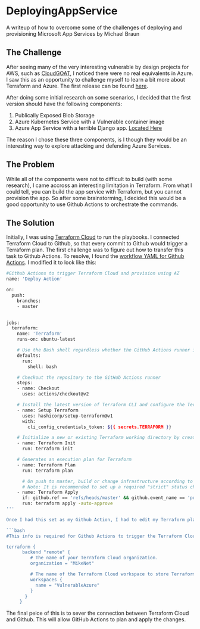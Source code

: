 # DeployingAppService
A writeup of how to overcome some of the challenges of deploying and provisioning Microsoft App Services
by Michael Braun

## The Challenge
After seeing many of the very interesting vulnerable by design projects for AWS, such as [CloudGOAT](https://github.com/RhinoSecurityLabs/cloudgoat), I noticed there were no real equivalents in Azure. I saw this as an opportunity to challenge myself to learn a bit more about Terraform and Azure. The first release can be found [here](https://github.com/metalstormbass/VulnerableAzure).

After doing some initial research on some scenarios, I decided that the first version should have the following components:
<br>
1. Publically Exposed Blob Storage <br>
2. Azure Kubernetes Service with a Vulnerable container image <br>
3. Azure App Service with a terrible Django app. [Located Here](https://github.com/metalstormbass/VulnerableWebApp) <br>

The reason I chose these three components, is I though they would be an interesting way to explore attacking and defending Azure Services. 

## The Problem
While all of the components were not to difficult to build (with some research), I came accross an interesting limitation in Terraform. From what I could tell, you can build the app service with Terraform, but you cannot provision the app. So after some brainstorming, I decided this would be a good opportunity to use Github Actions to orchestrate the commands.

## The Solution
Initially, I was using [Terraform Cloud](https://terraform.io) to run the playbooks. I connected Terraform Cloud to Github, so that every commit to Github would trigger a Terraform plan. The first challenge was to figure out how to transfer this task to Github Actions. To resolve, I found the [workflow YAML for Github Actions](https://www.terraform.io/docs/github-actions/setup-terraform.html). I modified it to look like this: 

```bash
#Github Actions to trigger Terraform Cloud and provision using AZ
name: 'Deploy Action'

on:
  push:
    branches:
    - master
  

jobs:
  terraform:
    name: 'Terraform'
    runs-on: ubuntu-latest

    # Use the Bash shell regardless whether the GitHub Actions runner is ubuntu-latest, macos-latest, or windows-latest
    defaults:
      run:
        shell: bash

    # Checkout the repository to the GitHub Actions runner
    steps:
    - name: Checkout
      uses: actions/checkout@v2

    # Install the latest version of Terraform CLI and configure the Terraform CLI configuration file with a Terraform Cloud user API token
    - name: Setup Terraform
      uses: hashicorp/setup-terraform@v1
      with:
        cli_config_credentials_token: ${{ secrets.TERRAFORM }}

    # Initialize a new or existing Terraform working directory by creating initial files, loading any remote state, downloading modules, etc.
    - name: Terraform Init
      run: terraform init

    # Generates an execution plan for Terraform
    - name: Terraform Plan
      run: terraform plan

      # On push to master, build or change infrastructure according to Terraform configuration files
      # Note: It is recommended to set up a required "strict" status check in your repository for "Terraform Cloud". See the documentation on "strict" required status checks for more information: https://help.github.com/en/github/administering-a-repository/types-of-required-status-checks
    - name: Terraform Apply
      if: github.ref == 'refs/heads/master' && github.event_name == 'push'
      run: terraform apply -auto-approve
'''

Once I had this set as my Github Action, I had to edit my Terraform playbook to point it to the Terraform Cloud workspace. I added this [main.tf](https://github.com/metalstormbass/VulnerableAzure/blob/master/main.tf).

```bash
#This info is required for Github Actions to trigger the Terraform Cloud Deployment

terraform {
      backend "remote" {
         # The name of your Terraform Cloud organization.
         organization = "MikeNet"

         # The name of the Terraform Cloud workspace to store Terraform state files in.
         workspaces {
           name = "VulnerableAzure"
         }
       }
     }
```
The final peice of this is to sever the connection between Terraform Cloud and Github. This will allow GitHub Actions to plan and apply the changes.
